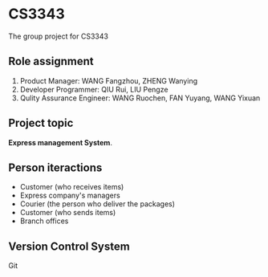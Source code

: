 # CS3343
The group project for CS3343


## Role assignment

1. Product Manager: WANG Fangzhou, ZHENG Wanying
2. Developer Programmer: QIU Rui, LIU Pengze
3. Qulity Assurance Engineer: WANG Ruochen, FAN Yuyang, WANG Yixuan

## Project topic 
**Express management System**.

## Person iteractions

* Customer (who receives items)
* Express company's managers
* Courier (the person who deliver the packages) 
* Customer (who sends items)
* Branch offices

## Version Control System

Git 

